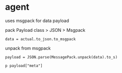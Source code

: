 # agent

uses msgpack for data payload


pack Payload class > JSON > Msgpack

    data = actual.to_json.to_msgpack

unpack from msgpack

    payload = JSON.parse(MessagePack.unpack(data).to_s)
    
    p payload["meta"]


